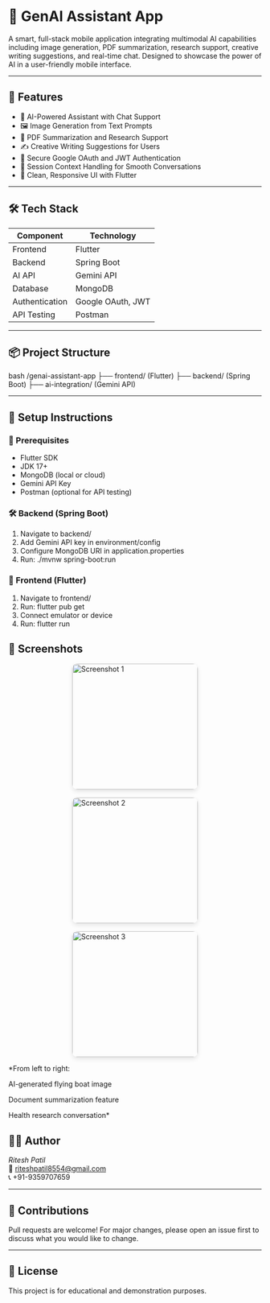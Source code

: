 # 🤖 GenAI Assistant App

A smart, full-stack mobile application integrating multimodal AI capabilities including image generation, PDF summarization, research support, creative writing suggestions, and real-time chat. Designed to showcase the power of AI in a user-friendly mobile interface.

---

## 🚀 Features

- 🧠 AI-Powered Assistant with Chat Support
- 🖼 Image Generation from Text Prompts
- 📄 PDF Summarization and Research Support
- ✍ Creative Writing Suggestions for Users
- 🔐 Secure Google OAuth and JWT Authentication
- 🧠 Session Context Handling for Smooth Conversations
- 📱 Clean, Responsive UI with Flutter

---

## 🛠 Tech Stack

| Component     | Technology         |
|---------------|--------------------|
| Frontend      | Flutter             |
| Backend       | Spring Boot         |
| AI API        | Gemini API          |
| Database      | MongoDB             |
| Authentication| Google OAuth, JWT   |
| API Testing   | Postman             |

---

## 📦 Project Structure

bash
/genai-assistant-app
  ├── frontend/ (Flutter)
  ├── backend/ (Spring Boot)
  ├── ai-integration/ (Gemini API)


---

## 🧪 Setup Instructions

### 🔧 Prerequisites
- Flutter SDK
- JDK 17+
- MongoDB (local or cloud)
- Gemini API Key
- Postman (optional for API testing)

### 🛠 Backend (Spring Boot)
1. Navigate to backend/
2. Add Gemini API key in environment/config
3. Configure MongoDB URI in application.properties
4. Run: ./mvnw spring-boot:run

### 📱 Frontend (Flutter)
1. Navigate to frontend/
2. Run: flutter pub get
3. Connect emulator or device
4. Run: flutter run

<h2>📸 Screenshots</h2>
<div style="
  display: flex;
  flex-wrap: wrap;
  gap: 16px;
  justify-content: center;
  align-items: center;
  margin-top: 10px;
">
  <img src="https://github.com/user-attachments/assets/d51ba32d-b8ab-462f-b62f-02201612b3c5" alt="Screenshot 1" style="width: 250px; border-radius: 10px; box-shadow: 0 4px 10px rgba(0,0,0,0.1);">
  <img src="https://github.com/user-attachments/assets/0f941a36-1090-4f11-9b01-b721fc92d06a" alt="Screenshot 2" style="width: 250px; border-radius: 10px; box-shadow: 0 4px 10px rgba(0,0,0,0.1);">
  <img src="https://github.com/user-attachments/assets/63635abf-7b5d-4341-a37c-91e3ffa43eb7" alt="Screenshot 3" style="width: 250px; border-radius: 10px; box-shadow: 0 4px 10px rgba(0,0,0,0.1);">
</div>

*From left to right:

AI-generated flying boat image

Document summarization feature

Health research conversation*


## 🙋‍♂ Author

*Ritesh Patil*  
📧 riteshpatil8554@gmail.com  
📞 +91-9359707659  

---

## 🤝 Contributions

Pull requests are welcome! For major changes, please open an issue first to discuss what you would like to change.

---

## 📄 License

This project is for educational and demonstration purposes.
